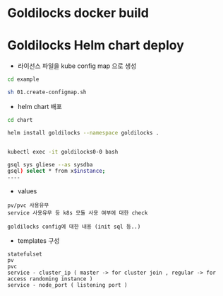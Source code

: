 # Goldilocks docker build 

# Goldilocks Helm chart deploy 

* 라이선스 파일을 kube config map 으로 생성 

```sh 
cd example 

sh 01.create-configmap.sh
```

* helm chart 배포 
```sh 
cd chart 

helm install goldilocks --namespace goldilocks . 


kubectl exec -it goldilocks0-0 bash 

gsql sys gliese --as sysdba
gsql) select * from x$instance;
----

```

* values
```
pv/pvc 사용유무
service 사용유무 등 k8s 모듈 사용 여부에 대한 check

goldilocks config에 대한 내용 (init sql 등..)

```

* templates 구성
```
statefulset 
pv
pvc
service - cluster_ip ( master -> for cluster join , regular -> for access randoming instance )
service - node_port ( listening port )

```

